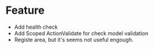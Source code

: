 # Feature
- Add health check
- Add Scoped ActionValidate for check model validation
- Registe area, but it's seems not useful engough. 